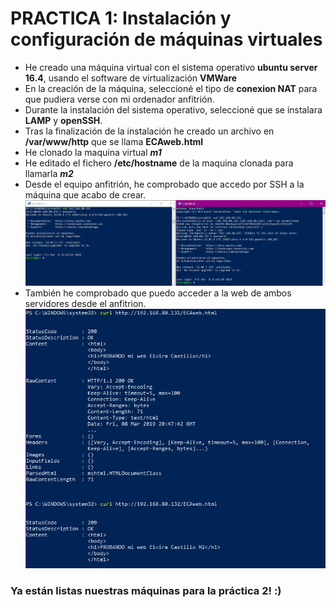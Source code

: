 # PRACTICA 1: Instalación y configuración de máquinas virtuales

- He creado una máquina virtual con el sistema operativo **ubuntu server 16.4**, usando el software de virtualización **VMWare**
- En la creación de la máquina, seleccioné el tipo de **conexion NAT** para que pudiera verse con mi ordenador anfitrión.
- Durante la instalación del sistema operativo, seleccioné que se instalara **LAMP** y **openSSH**.
- Tras la finalización de la instalación he creado un archivo en **/var/www/http** que se llama **ECAweb.html**
- He clonado la maquina virtual ***m1***
- He editado el fichero **/etc/hostname** de la maquina clonada para llamarla ***m2***
- Desde el equipo anfitrión, he comprobado que accedo por SSH a la máquina que acabo de crear.
![img](https://github.com/layoel/SWAP2019/blob/master/PRACTICAS/Practica1/imagenes/1ssh.JPG)
- También he comprobado que puedo acceder a la web de ambos servidores desde el anfitrion.
![img](https://github.com/layoel/SWAP2019/blob/master/PRACTICAS/Practica1/imagenes/2curl.JPG)

### Ya están listas nuestras máquinas para la práctica 2! :)
